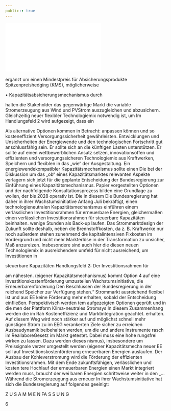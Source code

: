 ```yaml
---
public:: true
---
```

![./pages/page8.pdf](../assets/./pages/page8.pdf)




ergänzt um einen Mindestpreis für Absicherungsprodukte
Spitzenpreishedging (KMS), möglicherweise

• Kapazitätsabsicherungsmechanismus durch

halten die Stakeholder das gegenwärtige Markt­
die variable Stromerzeugung aus Wind und PVStrom auszugleichen und abzusichern. Gleichzeitig
neuer flexibler Technologiemix notwendig ist, um
Im Handlungsfeld 2 wird aufgezeigt, dass ein

Als alternative Optionen kommen in Betracht:
anpassen können und so kosteneffizient Versorgungssicherheit gewährleisten.
Entwicklungen und Unsicherheiten der Energiewende und den technologischen Fortschritt gut
anschlussfähig sein. Er sollte sich an die künftigen
Lasten unterstützen. Er sollte auf einen wettbewerblichen Ansatz setzen, innovationsoffen und
effizienten und versorgungssicheren Technologiemix aus Kraftwerken, Speichern und flexiblen
in das „wie“ der Ausgestaltung. Ein energiewendekompatibler Kapazitätsmechanismus sollte einen
Die bei der Diskussion um das „ob“ eines Kapazitätsmarktes relevanten Aspekte verlagern sich jetzt
für die geplante Entscheidung der Bundesregierung zur Einführung eines Kapazitätsmechanismus.
Papier vorgestellten Optionen und der nachfolgende Konsultationsprozess bilden eine Grundlage
zu wollen, der bis 2028 operativ ist. Die in diesem
Die Bundesregierung hat daher in ihrer Wachstumsinitiative Anfang Juli bekräftigt, einen technologieneutralen Kapazitätsmechanismus einführen
einem verlässlichen Investitionsrahmen für erneuerbare Energien, gleichermaßen einen verlässlichen Investitionsrahmen für steuerbare Kapazitäten beinhalten.
wenige Stunden als Back-up laufen. Das Strommarktdesign der Zukunft sollte deshalb, neben
die Brennstoffkosten, da z. B. Kraftwerke nur noch
außerdem stehen zunehmend die kapitalintensiven Fixkosten im Vordergrund und nicht mehr
Markterlöse in der Transformation zu unsicher,
Maß anzureizen. Insbesondere sind auch hier die
diesen neuen Technologiemix in ausreichendem
umfeld für nicht ausreichend, um Investitionen in

steuerbare Kapazitäten
Handlungsfeld 2: Der Investitionsrahmen für

am nähesten.
(eigener Kapazitätsmechanismus) kommt Option 4
auf eine Investitionskostenförderung umzustellen
Wachstumsinitiative, die Erneuerbarenförderung
Den Beschlüssen der Bundesregierung in der
reichend Speicher zur Verfügung stehen.“
Strommarkt ausreichend flexibel ist und aus­
EE keine Förderung mehr erhalten, sobald der
Entscheidung einfließen. Perspektivisch werden
tem aufgezeigten Optionen geprüft und in die
men der Plattform Klima-neutrales Stromsys­
In diesem Zusammenhang werden die im Rah­
Kosteneffizienz und Marktintegration geachtet.
erhalten. Auf diesem Weg wird noch stärker auf
und möglichst schnell mehr günstigen Strom zu
im EEG verankerten Ziele sicher zu erreichen
Ausbaudynamik beibehalten werden, um die
und andere Instrumente rasch im ReallaboreGesetz im Markt getestet. Dabei muss eine hohe
rungsfrei wirken zu lassen. Dazu werden dieses
nismus), insbesondere um Preissignale verzer­
umgestellt werden (eigener Kapazitätsmecha­
neuer EE soll auf Investitionskostenförderung
erneuerbaren Energien auslaufen. Der Ausbau
der Kohleverstromung wird die Förderung der
effizienten Investitionsrahmen. Mit dem Ende
zukunftsfähigen, verlässlichen und kosten­
tere Hochlauf der erneuerbaren Energien einen
Markt integriert werden muss, braucht der wei­
baren Energien schrittweise weiter in den
„…Während die Stromerzeugung aus erneuer­
In ihrer Wachstumsinitiative hat sich die Bundesregierung auf folgendes geeinigt:

Z U S A M M E N FA S S U N G

6
